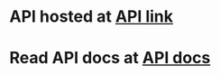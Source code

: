 # API hosted at [API link](https://api.subscribers.joaquimgregorio.link)
# Read API docs at [API docs](https://api.subscribers.joaquimgregorio.link)
